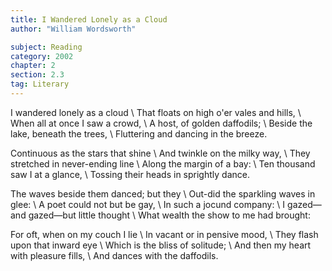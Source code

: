 ```yaml
---
title: I Wandered Lonely as a Cloud
author: "William Wordsworth"

subject: Reading
category: 2002
chapter: 2
section: 2.3
tag: Literary
---
```

I wandered lonely as a cloud \\
That floats on high o'er vales and hills, \\
When all at once I saw a crowd, \\
A host, of golden daffodils; \\
Beside the lake, beneath the trees, \\
Fluttering and dancing in the breeze. 

Continuous as the stars that shine \\
And twinkle on the milky way, \\
They stretched in never-ending line \\
Along the margin of a bay: \\
Ten thousand saw I at a glance, \\
Tossing their heads in sprightly dance. 

The waves beside them danced; but they \\
Out-did the sparkling waves in glee: \\
A poet could not but be gay, \\
In such a jocund company: \\
I gazed—and gazed—but little thought \\
What wealth the show to me had brought: 

For oft, when on my couch I lie \\
In vacant or in pensive mood, \\
They flash upon that inward eye \\
Which is the bliss of solitude; \\
And then my heart with pleasure fills, \\
And dances with the daffodils. 